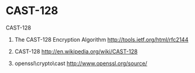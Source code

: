 CAST-128
========

CAST-128


1. The CAST-128 Encryption Algorithm
http://tools.ietf.org/html/rfc2144

2. CAST-128
http://en.wikipedia.org/wiki/CAST-128

3. openssl\crypto\cast
http://www.openssl.org/source/
